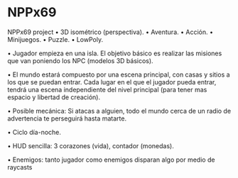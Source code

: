 # NPPx69
NPPx69 project
•	3D isométrico (perspectiva).
•	Aventura.
•	Acción.
•	Minijuegos.
•	Puzzle.
•	LowPoly.


•	Jugador empieza en una isla. El objetivo básico es realizar las misiones que van poniendo los NPC (modelos 3D básicos).

•	El mundo estará compuesto por una escena principal, con casas y sitios a los que se puedan entrar. 
Cada lugar en el que el jugador pueda entrar, tendrá una escena independiente del nivel principal (para tener mas espacio y libertad de creación).

•	Posible mecánica: Si atacas a alguien, todo el mundo cerca de un radio de advertencia te perseguirá hasta matarte.

•	Ciclo día-noche.

• HUD sencilla: 3 corazones (vida), contador (monedas).

• Enemigos: tanto jugador como enemigos disparan algo por medio de raycasts
